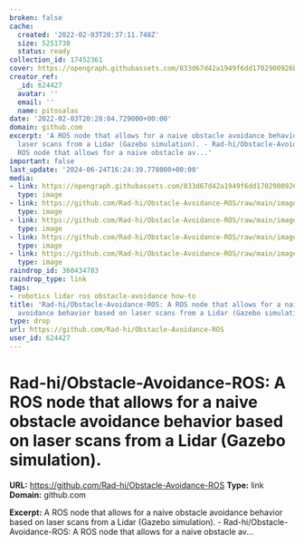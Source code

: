 ```yaml
---
broken: false
cache:
  created: '2022-02-03T20:37:11.748Z'
  size: 5251730
  status: ready
collection_id: 17452361
cover: https://opengraph.githubassets.com/833d67d42a1949f6dd1702900926b648a44c8803cfdad9a875820db07a8ac209/Rad-hi/Obstacle-Avoidance-ROS
creator_ref:
  _id: 624427
  avatar: ''
  email: ''
  name: pitosalas
date: '2022-02-03T20:28:04.729000+00:00'
domain: github.com
excerpt: 'A ROS node that allows for a naive obstacle avoidance behavior based on
  laser scans from a Lidar (Gazebo simulation). - Rad-hi/Obstacle-Avoidance-ROS: A
  ROS node that allows for a naive obstacle av...'
important: false
last_update: '2024-06-24T16:24:39.778000+00:00'
media:
- link: https://opengraph.githubassets.com/833d67d42a1949f6dd1702900926b648a44c8803cfdad9a875820db07a8ac209/Rad-hi/Obstacle-Avoidance-ROS
  type: image
- link: https://github.com/Rad-hi/Obstacle-Avoidance-ROS/raw/main/images/thingy-01.jpg
  type: image
- link: https://github.com/Rad-hi/Obstacle-Avoidance-ROS/raw/main/images/demo.gif
  type: image
- link: https://github.com/Rad-hi/Obstacle-Avoidance-ROS/raw/main/images/thingy-02.jpg
  type: image
- link: https://github.com/Rad-hi/Obstacle-Avoidance-ROS/raw/main/images/thingy-03.jpg
  type: image
raindrop_id: 360434783
raindrop_type: link
tags:
- robotics lidar ros obstacle-avoidance how-to
title: 'Rad-hi/Obstacle-Avoidance-ROS: A ROS node that allows for a naive obstacle
  avoidance behavior based on laser scans from a Lidar (Gazebo simulation).'
type: drop
url: https://github.com/Rad-hi/Obstacle-Avoidance-ROS
user_id: 624427
---
```


# Rad-hi/Obstacle-Avoidance-ROS: A ROS node that allows for a naive obstacle avoidance behavior based on laser scans from a Lidar (Gazebo simulation).

**URL:** https://github.com/Rad-hi/Obstacle-Avoidance-ROS
**Type:** link
**Domain:** github.com

**Excerpt:** A ROS node that allows for a naive obstacle avoidance behavior based on laser scans from a Lidar (Gazebo simulation). - Rad-hi/Obstacle-Avoidance-ROS: A ROS node that allows for a naive obstacle av...
